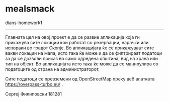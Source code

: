 # mealsmack

dians-homework1

<hr>

Главната цел на овој проект е да се развие апликација која ги прикажува сите локации кои работат со резервации, нарачки или испораки во градот Скопје. Во апликацијата ќе се прикажуваат сите вакви локации на мапа, исто така ќе може и да се филтрираат податоци за да се дозволи приказ во само одредена општина, вид на храна или тип на објект. Во апликацијата исто така ќе може да се манипулира со податоците од страна на администраторот.

Сите податоци се превземени од  OpenStreetMap преку веб алатката https://overpass-turbo.eu/ .


Сергеј Филиповски 181281
